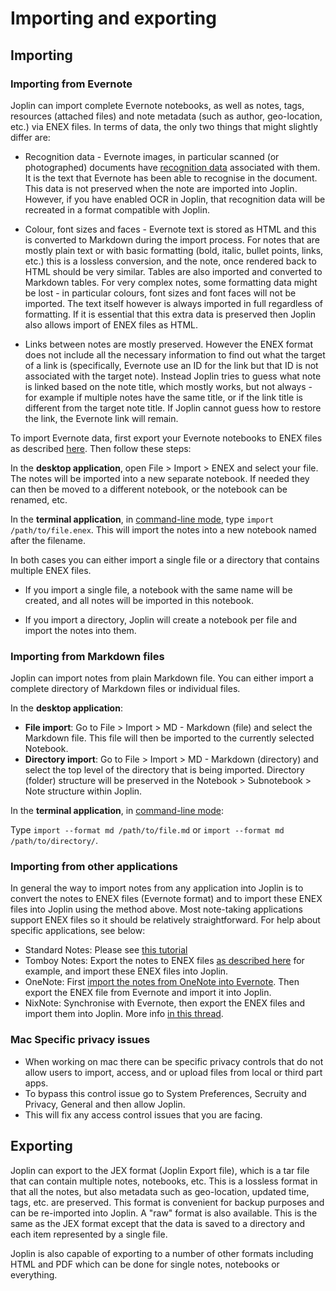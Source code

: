 # Importing and exporting

## Importing

### Importing from Evernote

Joplin can import complete Evernote notebooks, as well as notes, tags, resources (attached files) and note metadata (such as author, geo-location, etc.) via ENEX files. In terms of data, the only two things that might slightly differ are:

- Recognition data - Evernote images, in particular scanned (or photographed) documents have [recognition data](https://en.wikipedia.org/wiki/Optical_character_recognition) associated with them. It is the text that Evernote has been able to recognise in the document. This data is not preserved when the note are imported into Joplin. However, if you have enabled OCR in Joplin, that recognition data will be recreated in a format compatible with Joplin.

- Colour, font sizes and faces - Evernote text is stored as HTML and this is converted to Markdown during the import process. For notes that are mostly plain text or with basic formatting (bold, italic, bullet points, links, etc.) this is a lossless conversion, and the note, once rendered back to HTML should be very similar. Tables are also imported and converted to Markdown tables. For very complex notes, some formatting data might be lost - in particular colours, font sizes and font faces will not be imported. The text itself however is always imported in full regardless of formatting. If it is essential that this extra data is preserved then Joplin also allows import of ENEX files as HTML.

- Links between notes are mostly preserved. However the ENEX format does not include all the necessary information to find out what the target of a link is (specifically, Evernote use an ID for the link but that ID is not associated with the target note). Instead Joplin tries to guess what note is linked based on the note title, which mostly works, but not always - for example if multiple notes have the same title, or if the link title is different from the target note title. If Joplin cannot guess how to restore the link, the Evernote link will remain.

To import Evernote data, first export your Evernote notebooks to ENEX files as described [here](https://help.evernote.com/hc/en-us/articles/209005557-How-to-back-up-export-and-restore-import-notes-and-notebooks). Then follow these steps:

In the **desktop application**, open File > Import > ENEX and select your file. The notes will be imported into a new separate notebook. If needed they can then be moved to a different notebook, or the notebook can be renamed, etc.

In the **terminal application**, in [command-line mode](https://github.com/laurent22/joplin/blob/dev/readme/apps/terminal.md#command-line-mode), type `import /path/to/file.enex`. This will import the notes into a new notebook named after the filename.

In both cases you can either import a single file or a directory that contains multiple ENEX files.

- If you import a single file, a notebook with the same name will be created, and all notes will be imported in this notebook.

- If you import a directory, Joplin will create a notebook per file and import the notes into them.

### Importing from Markdown files

Joplin can import notes from plain Markdown file. You can either import a complete directory of Markdown files or individual files.

In the **desktop application**:

* **File import**: Go to File > Import > MD - Markdown (file) and select the Markdown file. This file will then be imported to the currently selected Notebook.
* **Directory import**: Go to File > Import > MD - Markdown (directory) and select the top level of the directory that is being imported. Directory (folder) structure will be preserved in the Notebook > Subnotebook > Note structure within Joplin.

In the **terminal application**, in [command-line mode](https://github.com/laurent22/joplin/blob/dev/readme/apps/terminal.md#command-line-mode):

Type `import --format md /path/to/file.md` or `import --format md /path/to/directory/`.

### Importing from other applications

In general the way to import notes from any application into Joplin is to convert the notes to ENEX files (Evernote format) and to import these ENEX files into Joplin using the method above. Most note-taking applications support ENEX files so it should be relatively straightforward. For help about specific applications, see below:

* Standard Notes: Please see [this tutorial](https://programadorwebvalencia.com/migrate-notes-from-standard-notes-to-joplin/)
* Tomboy Notes: Export the notes to ENEX files [as described here](https://askubuntu.com/questions/243691/how-can-i-export-my-tomboy-notes-into-evernote/608551) for example, and import these ENEX files into Joplin.
* OneNote: First [import the notes from OneNote into Evernote](https://discussion.evernote.com/topic/107736-is-there-a-way-to-import-from-onenote-into-evernote-on-the-mac/). Then export the ENEX file from Evernote and import it into Joplin.
* NixNote: Synchronise with Evernote, then export the ENEX files and import them into Joplin. More info [in this thread](https://discourse.joplinapp.org/t/import-from-nixnote/183/3).

### Mac Specific privacy issues
* When working on mac there can be specific privacy controls that do not allow users to import, access, and or upload files from local or third part apps.
* To bypass this control issue go to System Preferences, Secruity and Privacy, General and then allow Joplin.
* This will fix any access control issues that you are facing.

## Exporting

Joplin can export to the JEX format (Joplin Export file), which is a tar file that can contain multiple notes, notebooks, etc. This is a lossless format in that all the notes, but also metadata such as geo-location, updated time, tags, etc. are preserved. This format is convenient for backup purposes and can be re-imported into Joplin. A "raw" format is also available. This is the same as the JEX format except that the data is saved to a directory and each item represented by a single file.

Joplin is also capable of exporting to a number of other formats including HTML and PDF which can be done for single notes, notebooks or everything.
